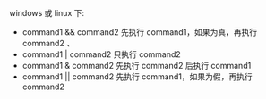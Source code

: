windows 或 linux 下: 

- command1 && command2 先执行 command1，如果为真，再执行 command2 、
- command1 | command2 只执行 command2 
- command1 & command2 先执行 command2 后执行 command1 
- command1 || command2 先执行 command1，如果为假，再执行 command2